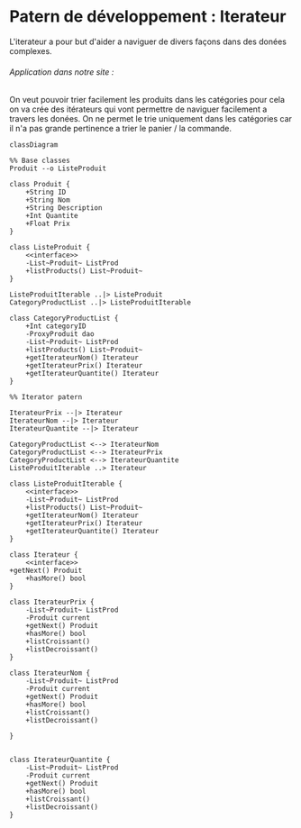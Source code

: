 # Patern de développement : **Iterateur**

L'iterateur a pour but d'aider a naviguer de divers façons dans des donées complexes.

###### Application dans notre site :

On veut pouvoir trier facilement les produits dans les catégories pour cela on va crée des itérateurs qui vont permettre de naviguer facilement a travers les donées. 
On ne permet le trie uniquement dans les catégories car il n'a pas grande pertinence a trier le panier / la commande. 

```mermaid
classDiagram

%% Base classes 
Produit --o ListeProduit

class Produit {
    +String ID
    +String Nom
    +String Description
    +Int Quantite
    +Float Prix
}

class ListeProduit {
    <<interface>>
    -List~Produit~ ListProd
    +listProducts() List~Produit~
}

ListeProduitIterable ..|> ListeProduit
CategoryProductList ..|> ListeProduitIterable

class CategoryProductList {
    +Int categoryID
    -ProxyProduit dao
    -List~Produit~ ListProd
    +listProducts() List~Produit~
    +getIterateurNom() Iterateur
    +getIterateurPrix() Iterateur
    +getIterateurQuantite() Iterateur
}

%% Iterator patern

IterateurPrix --|> Iterateur
IterateurNom --|> Iterateur
IterateurQuantite --|> Iterateur

CategoryProductList <--> IterateurNom
CategoryProductList <--> IterateurPrix
CategoryProductList <--> IterateurQuantite
ListeProduitIterable ..> Iterateur

class ListeProduitIterable {
    <<interface>>
    -List~Produit~ ListProd
    +listProducts() List~Produit~
    +getIterateurNom() Iterateur
    +getIterateurPrix() Iterateur
    +getIterateurQuantite() Iterateur
}

class Iterateur {
    <<interface>>
+getNext() Produit
    +hasMore() bool
}

class IterateurPrix {
    -List~Produit~ ListProd
    -Produit current
    +getNext() Produit
    +hasMore() bool
    +listCroissant()
    +listDecroissant()
}

class IterateurNom {
    -List~Produit~ ListProd
    -Produit current
    +getNext() Produit
    +hasMore() bool
    +listCroissant()
    +listDecroissant()

}


class IterateurQuantite {
    -List~Produit~ ListProd
    -Produit current
    +getNext() Produit
    +hasMore() bool
    +listCroissant()
    +listDecroissant()
}
```
